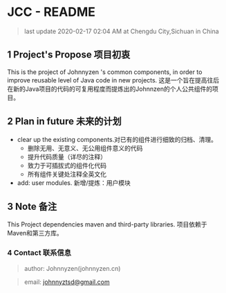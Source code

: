# JCC - README
> last update 2020-02-17 02:04 AM at Chengdu City,Sichuan in China

## 1 Project's Propose 项目初衷
This is the project of Johnnyzen 's common components, in order to improve reusable level of Java code in new projects.
这是一个旨在提高往后在新的Java项目的代码的可复用程度而提炼出的Johnnzen的个人公共组件的项目。

## 2 Plan in future 未来的计划
+ clear up the existing components.对已有的组件进行细致的归档、清理。
    + 删除无用、无意义、无公用组件意义的代码
    + 提升代码质量（详尽的注释）
    + 致力于可插拔式的组件化代码
    + 所有组件关键处注释全英文化
+ add: user modules. 新增/提炼：用户模块

## 3 Note 备注
This Project dependencies maven and third-party libraries.
项目依赖于Maven和第三方库。


### 4 Contact 联系信息

> author: Johnnyzen(johnnyzen.cn)

> email: johnnyztsd@gmail.com


